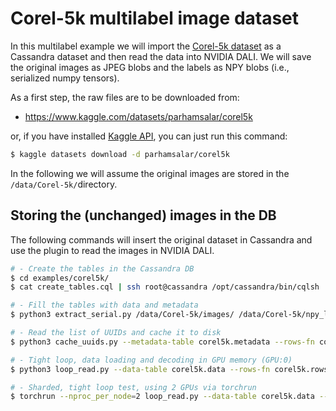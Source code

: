 # Corel-5k multilabel image dataset

In this multilabel example we will import the [Corel-5k
dataset](https://www.kaggle.com/datasets/parhamsalar/corel5k) as a
Cassandra dataset and then read the data into NVIDIA DALI.  We will
save the original images as JPEG blobs and the labels as NPY blobs
(i.e., serialized numpy tensors).

As a first step, the raw files are to be downloaded from:
- https://www.kaggle.com/datasets/parhamsalar/corel5k

or, if you have installed [Kaggle API](https://www.kaggle.com/docs/api), you
can just run this command:

```bash
$ kaggle datasets download -d parhamsalar/corel5k
```

In the following we will assume the original images are stored in the
`/data/Corel-5k/`directory.

## Storing the (unchanged) images in the DB
The following commands will insert the original dataset in Cassandra
and use the plugin to read the images in NVIDIA DALI.

```bash
# - Create the tables in the Cassandra DB
$ cd examples/corel5k/
$ cat create_tables.cql | ssh root@cassandra /opt/cassandra/bin/cqlsh

# - Fill the tables with data and metadata
$ python3 extract_serial.py /data/Corel-5k/images/ /data/Corel-5k/npy_labs /data/Corel-5k/train.json --data-table corel5k.data --metadata-table corel5k.metadata

# - Read the list of UUIDs and cache it to disk
$ python3 cache_uuids.py --metadata-table corel5k.metadata --rows-fn corel5k.rows

# - Tight loop, data loading and decoding in GPU memory (GPU:0)
$ python3 loop_read.py --data-table corel5k.data --rows-fn corel5k.rows --use-gpu

# - Sharded, tight loop test, using 2 GPUs via torchrun
$ torchrun --nproc_per_node=2 loop_read.py --data-table corel5k.data --rows-fn corel5k.rows --use-gpu
```
